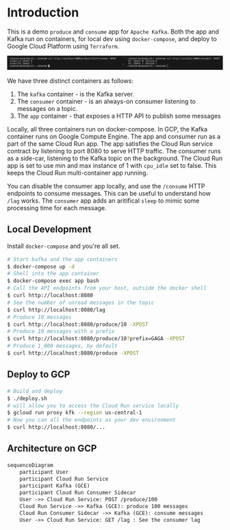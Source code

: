 # Introduction

This is a demo `produce` and `consume` app for `Apache Kafka`. Both the app and Kafka run on containers,
for local dev using `docker-compose`, and deploy to Google Cloud Platform using `Terraform`.

![Screenshot](screenshot.png)

We have three distinct containers as follows:
1. The `kafka` container - is the Kafka server.
2. The `consumer` container - is an always-on consumer listening to messages on a topic.
3. The `app` container - that exposes a HTTP API to publish some messages

Locally, all three containers run on docker-compose. In GCP, the Kafka container runs on Google Compute Engine. The app and consumer run as a part of the same Cloud Run app. The app satisfies the Cloud Run service contract by listening to port 8080 to serve HTTP traffic. The consumer runs as a side-car, listening to the Kafka topic on the background. The Cloud Run app is set to use min and max instance of 1 with `cpu_idle` set to false. This keeps the Cloud Run multi-container app running.

You can disable the consumer app locally, and use the `/consume` HTTP endpoints to consume messages. This can be useful to understand how `/lag` works. The `consumer` app adds an aritifical `sleep` to mimic some processing time for each message.

## Local Development

Install `docker-compose` and you're all set.

```bash
# Start kafka and the app containers
$ docker-compose up -d
# Shell into the app container
$ docker-compose exec app bash
# Call the API endpoints from your host, outside the docker shell
$ curl http://localhost:8080
# See the number of unread messages in the topic
$ curl http://localhost:8080/lag
# Produce 10 messages
$ curl http://localhost:8080/produce/10 -XPOST
# Produce 10 messages with a prefix
$ curl http://localhost:8080/produce/10?prefix=GAGA -XPOST
# Produce 1_000 messages, by default
$ curl http://localhost:8080/produce -XPOST
```

## Deploy to GCP
```bash
# Build and deploy
$ ./deploy.sh
# will allow you to access the Cloud Run service locally
$ gcloud run proxy kfk --region us-central-1
# Now you can all the endpoints as your dev environment
$ curl http://localhost:8080/...
```

## Architecture on GCP

```mermaid
sequenceDiagram
    participant User
    participant Cloud Run Service
    participant Kafka (GCE)
    participant Cloud Run Consumer Sidecar
    User ->> Cloud Run Service: POST /produce/100
    Cloud Run Service ->> Kafka (GCE): produce 100 messages
    Cloud Run Consumer Sidecar ->> Kafka (GCE): consume messages
    User ->> Cloud Run Service: GET /lag : See the consumer lag
```